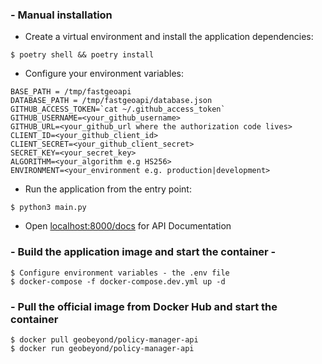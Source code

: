 
### - Manual installation 

- Create a virtual environment and install the application dependencies:

```console
$ poetry shell && poetry install
```

- Configure your environment variables:

```dotenv
BASE_PATH = /tmp/fastgeoapi
DATABASE_PATH = /tmp/fastgeoapi/database.json
GITHUB_ACCESS_TOKEN=`cat ~/.github_access_token`
GITHUB_USERNAME=<your_github_username>
GITHUB_URL=<your_github_url where the authorization code lives>
CLIENT_ID=<your_github_client_id>
CLIENT_SECRET=<your_github_client_secret>
SECRET_KEY=<your_secret_key>
ALGORITHM=<your_algorithm e.g HS256>
ENVIRONMENT=<your_environment e.g. production|development>
```

- Run the application from the entry point:

```console
$ python3 main.py
```

- Open [localhost:8000/docs](localhost:8000/docs) for API Documentation

### - Build the application image and start the container -

```console
$ Configure environment variables - the .env file
$ docker-compose -f docker-compose.dev.yml up -d

```

### - Pull the official image from Docker Hub and start the container 

```console
$ docker pull geobeyond/policy-manager-api
$ docker run geobeyond/policy-manager-api
```
